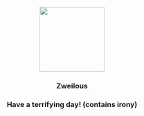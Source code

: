 <p align="center">
    <img src="https://raw.githubusercontent.com/PokeAPI/sprites/master/sprites/pokemon/634.png" width="150" height="150">
</p>
<h3 align="center"> <b>Zweilous</b></h3>
<h3 align="center">Have a terrifying day! (contains irony)</h3>

